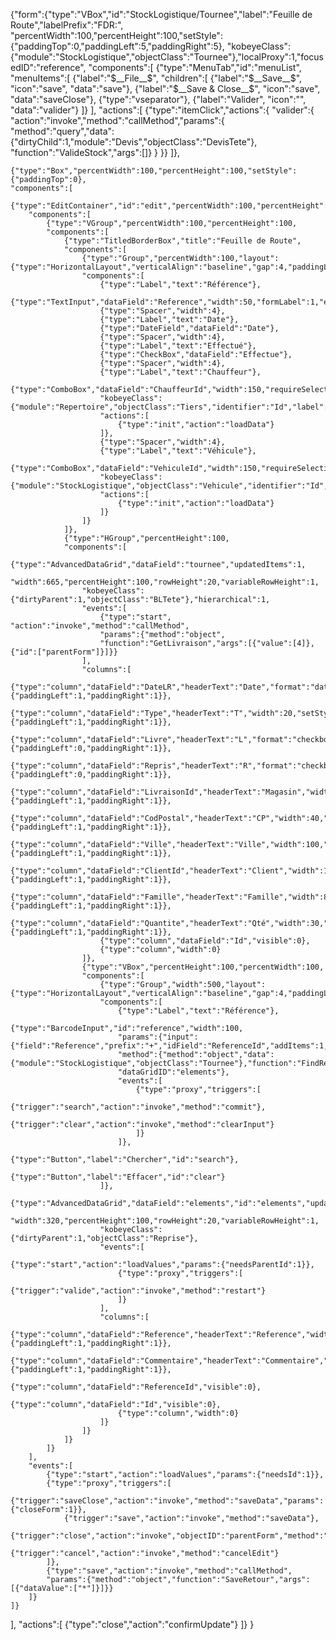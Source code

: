 {"form":{"type":"VBox","id":"StockLogistique/Tournee","label":"Feuille de Route","labelPrefix":"FDR:",
"percentWidth":100,"percentHeight":100,"setStyle":{"paddingTop":0,"paddingLeft":5,"paddingRight":5},
"kobeyeClass":{"module":"StockLogistique","objectClass":"Tournee"},"localProxy":1,"focusedID":"reference",
"components":[
	{"type":"MenuTab","id":"menuList", "menuItems":[
		{"label":"$__File__$", "children":[
			{"label":"$__Save__$", "icon":"save", "data":"save"},
			{"label":"$__Save & Close__$", "icon":"save", "data":"saveClose"},
			{"type":"vseparator"},
			{"label":"Valider", "icon":"", "data":"valider"}
		]}
	],
	"actions":[
		{"type":"itemClick","actions":{
			"valider":{
				"action":"invoke","method":"callMethod","params":{
				"method":"query","data":{"dirtyChild":1,"module":"Devis","objectClass":"DevisTete"},
				"function":"ValideStock","args":[]}
			}
		}}
	]},
	
	{"type":"Box","percentWidth":100,"percentHeight":100,"setStyle":{"paddingTop":0}, 
	"components":[
		{"type":"EditContainer","id":"edit","percentWidth":100,"percentHeight":100,"defaultButtonID":"search",
		"components":[
			{"type":"VGroup","percentWidth":100,"percentHeight":100,
			"components":[
				{"type":"TitledBorderBox","title":"Feuille de Route",
				"components":[
					{"type":"Group","percentWidth":100,"layout":{"type":"HorizontalLayout","verticalAlign":"baseline","gap":4,"paddingLeft":6,"paddingRight":0,"paddingTop":0,"paddingBottom":4},
					"components":[
						{"type":"Label","text":"Référence"},
						{"type":"TextInput","dataField":"Reference","width":50,"formLabel":1,"editable":0},
						{"type":"Spacer","width":4},
						{"type":"Label","text":"Date"},
						{"type":"DateField","dataField":"Date"},
						{"type":"Spacer","width":4},
						{"type":"Label","text":"Effectué"},
						{"type":"CheckBox","dataField":"Effectue"},
						{"type":"Spacer","width":4},
						{"type":"Label","text":"Chauffeur"},
						{"type":"ComboBox","dataField":"ChauffeurId","width":150,"requireSelection":1,
						"kobeyeClass":{"module":"Repertoire","objectClass":"Tiers","identifier":"Id","label":"Intitule","filter":"Livreur=1"},
						"actions":[
							{"type":"init","action":"loadData"}
						]},
						{"type":"Spacer","width":4},
						{"type":"Label","text":"Véhicule"},
						{"type":"ComboBox","dataField":"VehiculeId","width":150,"requireSelection":1,
						"kobeyeClass":{"module":"StockLogistique","objectClass":"Vehicule","identifier":"Id","label":"Designation"},
						"actions":[
							{"type":"init","action":"loadData"}
						]}
					]}
				]},
				{"type":"HGroup","percentHeight":100,
				"components":[
					{"type":"AdvancedDataGrid","dataField":"tournee","updatedItems":1,
					"width":665,"percentHeight":100,"rowHeight":20,"variableRowHeight":1, 
					"kobeyeClass":{"dirtyParent":1,"objectClass":"BLTete"},"hierarchical":1,
					"events":[
						{"type":"start", "action":"invoke","method":"callMethod",
						"params":{"method":"object",
						"function":"GetLivraison","args":[{"value":[4]},{"id":["parentForm"]}]}}
					],
					"columns":[
						{"type":"column","dataField":"DateLR","headerText":"Date","format":"date","width":85,"setStyle":{"paddingLeft":1,"paddingRight":1}},
						{"type":"column","dataField":"Type","headerText":"T","width":20,"setStyle":{"paddingLeft":1,"paddingRight":1}},
						{"type":"column","dataField":"Livre","headerText":"L","format":"checkbox","width":20,"setStyle":{"paddingLeft":0,"paddingRight":1}},
						{"type":"column","dataField":"Repris","headerText":"R","format":"checkbox","width":20,"setStyle":{"paddingLeft":0,"paddingRight":1}},
						{"type":"column","dataField":"LivraisonId","headerText":"Magasin","width":150,"setStyle":{"paddingLeft":1,"paddingRight":1}},
						{"type":"column","dataField":"CodPostal","headerText":"CP","width":40,"setStyle":{"paddingLeft":1,"paddingRight":1}},
						{"type":"column","dataField":"Ville","headerText":"Ville","width":100,"setStyle":{"paddingLeft":1,"paddingRight":1}},
						{"type":"column","dataField":"ClientId","headerText":"Client","width":120,"setStyle":{"paddingLeft":1,"paddingRight":1}},
						{"type":"column","dataField":"Famille","headerText":"Famille","width":80,"setStyle":{"paddingLeft":1,"paddingRight":1}},
						{"type":"column","dataField":"Quantite","headerText":"Qté","width":30,"format":"int","setStyle":{"paddingLeft":1,"paddingRight":1}},
						{"type":"column","dataField":"Id","visible":0},
						{"type":"column","width":0}
					]},
					{"type":"VBox","percentHeight":100,"percentWidth":100,
					"components":[
						{"type":"Group","width":500,"layout":{"type":"HorizontalLayout","verticalAlign":"baseline","gap":4,"paddingLeft":0,"paddingRight":0,"paddingTop":0,"paddingBottom":1},
						"components":[
							{"type":"Label","text":"Référence"},
							{"type":"BarcodeInput","id":"reference","width":100,
							"params":{"input":{"field":"Reference","prefix":"+","idField":"ReferenceId","addItems":1,
							"method":{"method":"object","data":{"module":"StockLogistique","objectClass":"Tournee"},"function":"FindReference"}},
							"dataGridID":"elements"},
							"events":[
								{"type":"proxy","triggers":[
									{"trigger":"search","action":"invoke","method":"commit"},
									{"trigger":"clear","action":"invoke","method":"clearInput"}
								]}
							]},
							{"type":"Button","label":"Chercher","id":"search"},
							{"type":"Button","label":"Effacer","id":"clear"}
						]},
						{"type":"AdvancedDataGrid","dataField":"elements","id":"elements","updatedItems":0,
						"width":320,"percentHeight":100,"rowHeight":20,"variableRowHeight":1, 
						"kobeyeClass":{"dirtyParent":1,"objectClass":"Reprise"},
						"events":[
							{"type":"start","action":"loadValues","params":{"needsParentId":1}},
							{"type":"proxy","triggers":[
								{"trigger":"valide","action":"invoke","method":"restart"}
							]}
						],
						"columns":[
							{"type":"column","dataField":"Reference","headerText":"Reference","width":100,"setStyle":{"paddingLeft":1,"paddingRight":1}},
							{"type":"column","dataField":"Commentaire","headerText":"Commentaire","width":220,"setStyle":{"paddingLeft":1,"paddingRight":1}},
							{"type":"column","dataField":"ReferenceId","visible":0},
							{"type":"column","dataField":"Id","visible":0},
							{"type":"column","width":0}
						]}
					]}
				]}
			]}
		],
		"events":[
			{"type":"start","action":"loadValues","params":{"needsId":1}},
			{"type":"proxy","triggers":[
				{"trigger":"saveClose","action":"invoke","method":"saveData","params":{"closeForm":1}},
				{"trigger":"save","action":"invoke","method":"saveData"},
				{"trigger":"close","action":"invoke","objectID":"parentForm","method":"closeForm"},
				{"trigger":"cancel","action":"invoke","method":"cancelEdit"}
			]},
			{"type":"save","action":"invoke","method":"callMethod",
			"params":{"method":"object","function":"SaveRetour","args":[{"dataValue":["*"]}]}}
		]}
	]}
],
"actions":[
	{"type":"close","action":"confirmUpdate"}
]}
}
